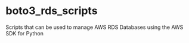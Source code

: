 # boto3_rds_scripts
Scripts that can be used to manage AWS RDS Databases using the AWS SDK for Python
